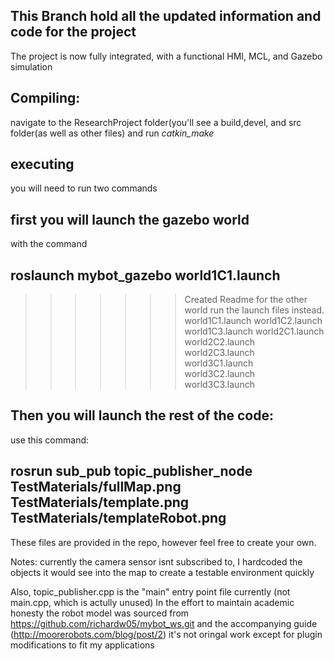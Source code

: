 This Branch hold all the updated information and code for the project
---
The project is now fully integrated, with a functional HMI, MCL, and Gazebo simulation

Compiling:
---
navigate to the ResearchProject folder(you'll see a build,devel, and src folder(as well as other files)
and run *catkin_make*

executing
---
you will need to run two commands

first you will launch the gazebo world
---
with the command 

roslaunch mybot_gazebo world1C1.launch 
---
>>>>>>> Created Readme
for the other world run the launch files instead.
world1C1.launch
world1C2.launch
world1C3.launch
world2C1.launch
world2C2.launch
world2C3.launch
world3C1.launch
world3C2.launch
world3C3.launch

Then you will launch the rest of the code:
---

use this command:

rosrun sub_pub topic_publisher_node TestMaterials/fullMap.png TestMaterials/template.png TestMaterials/templateRobot.png
---

These files are provided in the repo, however feel free to create your own. 


Notes: currently the camera sensor isnt subscribed to, I hardcoded the objects it would see into the map to create a testable environment quickly

Also, topic_publisher.cpp is the "main" entry point file currently (not main.cpp, which is actully unused)
In the effort to maintain academic honesty the robot model was sourced from https://github.com/richardw05/mybot_ws.git and the accompanying guide (http://moorerobots.com/blog/post/2) it's not oringal work except for plugin modifications to fit my applications
